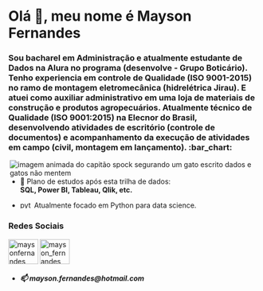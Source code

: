 <h1 align="left">Olá 👋, meu nome é Mayson Fernandes</h1>
<h3 align="left">Sou bacharel em Administração e atualmente estudante de Dados na Alura no programa (desenvolve - Grupo Boticário). Tenho experiencia em controle de Qualidade (ISO 9001-2015) no ramo de montagem eletromecânica (hidrelétrica Jirau). E atuei como auxiliar administrativo em uma loja de materiais de construção e produtos agropecuários. Atualmente técnico de Qualidade (ISO 9001:2015) na Elecnor do Brasil, desenvolvendo atividades de escritório (controle de documentos) e acompanhamento da execução de atividades em campo (civil, montagem em lançamento). :bar_chart:</h3>

<img src="https://media4.giphy.com/media/QpVUMRUJGokfqXyfa1/giphy.gif?cid=ecf05e477jm1w0nqlguh7k9tssf9re5zpy1l6shbf2v50ae7&amp;rid=giphy.gif&amp;ct=g" alt="imagem animada do capitão spock segurando um gato escrito dados e gatos não mentem" align="right"/>



- 💬 Plano de estudos após esta trilha de dados:   
**SQL, Power BI, Tableau, Qlik, etc.**

- <img class="python-logo" src="https://www.vectorlogo.zone/logos/python/python-icon.svg" alt="python™" align="left" height="15" width="25"> Atualmente focado em Python para data science.


<h3 align="left">Redes Sociais</h3>
<p align="left">


<a href="https://www.linkedin.com/in/maysonfernandes/" target="blank"><img align="left" src="https://raw.githubusercontent.com/rahuldkjain/github-profile-readme-generator/master/src/images/icons/Social/linked-in-alt.svg" alt="maysonfernandes" height="50" width="60" /></a>
    
<a href="https://www.instagram.com/mayson_fernandes/" target="blank"><img align="center" src="https://raw.githubusercontent.com/rahuldkjain/github-profile-readme-generator/master/src/images/icons/Social/instagram.svg" alt="mayson_fernandes" height="50" width="60" /></a>
</p>


- <h5 align="left">📫 mayson.fernandes@hotmail.com</h5>

<!---
maysonfernandes/maysonfernandes is a ✨ special ✨ repository because its `README.md` (this file) appears on your GitHub profile.
You can click the Preview link to take a look at your changes.
--->
